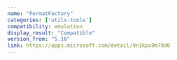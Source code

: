 ```yaml
---
name: "FormatFactory"
categories: ['utils-tools']
compatibility: emulation
display_result: "Compatible"
version_from: "5.16"
link: https://apps.microsoft.com/detail/9n1kpx9m78d6
---
```


